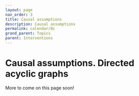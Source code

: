 ```yaml
---
layout: page
nav_order: 3
title: Causal assumptions
description: Causal assumptions
permalink: calendar/8c
grand_parent: Topics
parent: Interventions
---
```


# Causal assumptions. Directed acyclic graphs

More to come on this page soon!